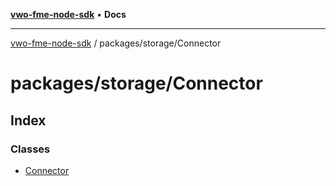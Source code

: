 [**vwo-fme-node-sdk**](../../../README.md) • **Docs**

---

[vwo-fme-node-sdk](../../../modules.md) / packages/storage/Connector

# packages/storage/Connector

## Index

### Classes

- [Connector](classes/Connector.md)
